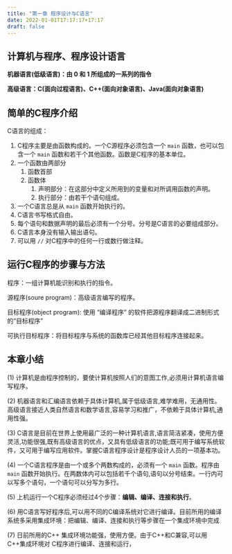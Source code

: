 ```yaml
---
title: "第一章 程序设计与C语言"
date: 2022-01-01T17:17:17+17:17
draft: false
---
```


<!--more-->

## 计算机与程序、程序设计语言

**机器语言(低级语言)：由 0 和 1 所组成的一系列的指令**

**高级语言：C(面向过程语言)、C++(面向对象语言)、Java(面向对象语言)**

## 简单的C程序介绍

C语言的组成：

1. C程序主要是由函数构成的。一个C源程序必须包含一个 `main` 函数，也可以包含一个 `main` 函数和若干个其他函数。函数是C程序的基本单位。
2. 一个函数由两部分
   1. 函数首部
   2. 函数体
      1. 声明部分：在这部分中定义所用到的变量和对所调用函数的声明。
      2. 执行部分：由若干个语句组成。
3. 一个C语言总是从 `main` 函数开始执行的。
4. C语言书写格式自由。
5. 每个语句和数据声明的最后必须有一个分号。分号是C语言的必要组成部分。
6. C语言本身没有输入输出语句。
7. 可以用 `//` 对C程序中的任何一行或数行做注释。

## 运行C程序的步骤与方法

程序：一组计算机能识别和执行的指令。

源程序(soure program)：高级语言编写的程序。

目标程序(object program): 使用 “编译程序” 的软件把源程序翻译成二进制形式的“目标程序”

可执行目标程序：将目标程序与系统的函数库已经其他目标程序连接起来。

## 本章小结

(1) 计算机是由程序控制的，要使计算机按照人们的意图工作,必须用计算机语言编写程序。

(2) 机器语言和汇编语言依赖于具体计算机,属于低级语言,难学难用，无通用性。高级语言接近人类自然语言和数学语言,容易学习和推广，不依赖于具体计算机,通用性强。

(3) C语言是目前在世界上使用最广泛的一种计算机语言,语言简洁紧凑，使用方便灵活,功能很强,既有高级语言的优点，又具有低级语言的功能;既可用于编写系统软件，又可用于编写应用软件。掌握C语言程序设计是程序设计人员的一项基本功。

(4) 一个C语言程序是由一个或多个两数构成的，必须有一个 `main` 函数。程序由 `main` 函数开始执行。在两数体内可以包括若千个语句,语句以分号结束。一行内可以写多个语句，一个语句可以分写为多行。

(5) 上机运行一个C程序必须经过4个步骤：**编辑、编译、连接和执行**。

(6) 用C语言写好程序后,可以用不同的C编译系统对它进行编译。目前所用的编译系统多采用集成环境：把编辑、编译、连接和执行等步骤在一个集成环境中完成

(7) 日前所用的C++ 集成环境功能强，使用方便。由于C++和C兼容,可以用C++集成环境对 C程序进行编译、连接和运行，

